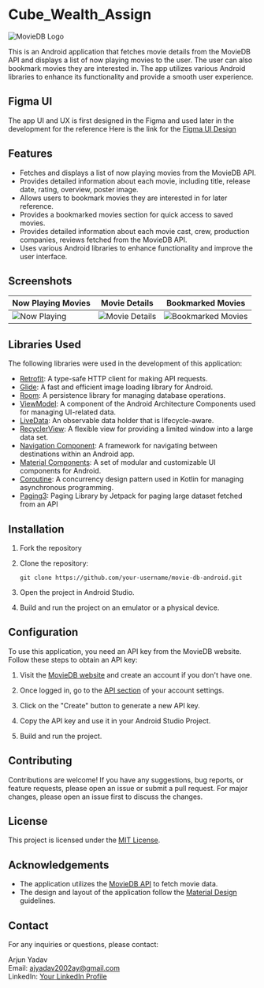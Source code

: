 # Cube_Wealth_Assign

![MovieDB Logo]()

This is an Android application that fetches movie details from the MovieDB API and displays a list of now playing movies to the user. The user can also bookmark movies they are interested in. The app utilizes various Android libraries to enhance its functionality and provide a smooth user experience.

## Figma UI

The app UI and UX is first designed in the Figma and used later in the development for the reference
Here is the link for the [Figma UI Design](https://www.figma.com/file/fZnTdtvrxaiEUf3nnVOfGj/Untitled?type=design&node-id=0%3A1&t=XG9lWNAQmYDH31cL-1)


## Features

- Fetches and displays a list of now playing movies from the MovieDB API.
- Provides detailed information about each movie, including title, release date, rating, overview, poster image.
- Allows users to bookmark movies they are interested in for later reference.
- Provides a bookmarked movies section for quick access to saved movies.
- Provides detailed information about each movie cast, crew, production companies, reviews fetched from the MovieDB API.
- Uses various Android libraries to enhance functionality and improve the user interface.

## Screenshots

| Now Playing Movies | Movie Details | Bookmarked Movies |
| ----------------- | ------------- | ----------------- |
| ![Now Playing](screenshots/now_playing.png) | ![Movie Details](screenshots/movie_details.png) | ![Bookmarked Movies](screenshots/bookmarked_movies.png) |

## Libraries Used

The following libraries were used in the development of this application:

- [Retrofit](https://square.github.io/retrofit/): A type-safe HTTP client for making API requests.
- [Glide](https://github.com/bumptech/glide): A fast and efficient image loading library for Android.
- [Room](https://developer.android.com/jetpack/androidx/releases/room): A persistence library for managing database operations.
- [ViewModel](https://developer.android.com/topic/libraries/architecture/viewmodel): A component of the Android Architecture Components used for managing UI-related data.
- [LiveData](https://developer.android.com/topic/libraries/architecture/livedata): An observable data holder that is lifecycle-aware.
- [RecyclerView](https://developer.android.com/guide/topics/ui/layout/recyclerview): A flexible view for providing a limited window into a large data set.
- [Navigation Component](https://developer.android.com/guide/navigation): A framework for navigating between destinations within an Android app.
- [Material Components](https://github.com/material-components/material-components-android): A set of modular and customizable UI components for Android.
- [Coroutine](https://developer.android.com/kotlin/coroutines): A concurrency design pattern used in Kotlin for managing asynchronous programming.
- [Paging3](https://developer.android.com/jetpack/androidx/releases/paging): Paging Library by Jetpack for paging large dataset fetched from an API

## Installation
1. Fork the repository

2. Clone the repository:

   ```shell
   git clone https://github.com/your-username/movie-db-android.git
   ```

3. Open the project in Android Studio.

4. Build and run the project on an emulator or a physical device.

## Configuration

To use this application, you need an API key from the MovieDB website. Follow these steps to obtain an API key:

1. Visit the [MovieDB website](https://www.themoviedb.org/) and create an account if you don't have one.

2. Once logged in, go to the [API section](https://www.themoviedb.org/settings/api) of your account settings.

3. Click on the "Create" button to generate a new API key.

4. Copy the API key and use it in your Android Studio Project.

5. Build and run the project.

## Contributing

Contributions are welcome! If you have any suggestions, bug reports, or feature requests, please open an issue or submit a pull request. For major changes, please open an issue first to discuss the changes.

## License

This project is licensed under the [MIT License](LICENSE).

## Acknowledgements

- The application utilizes the [MovieDB API](https://www.themoviedb.org/documentation/api) to fetch movie data.
- The design and layout of the application follow the [Material Design](https://material.io/design) guidelines.

## Contact

For any inquiries or questions, please contact:

Arjun Yadav\
Email: ajyadav2002ay@gmail.com\
LinkedIn: [Your LinkedIn Profile](https://www.linkedin.com/in/arjun--yadav/)
